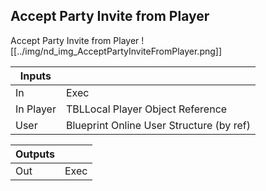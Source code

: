 ## Accept Party Invite from Player
Accept Party Invite from Player
![[../img/nd_img_AcceptPartyInviteFromPlayer.png]]

|Inputs||
|--|--|
| In | Exec |
| In Player | TBLLocal Player Object Reference |
| User | Blueprint Online User Structure (by ref) |

|Outputs||
|--|--|
| Out | Exec |

